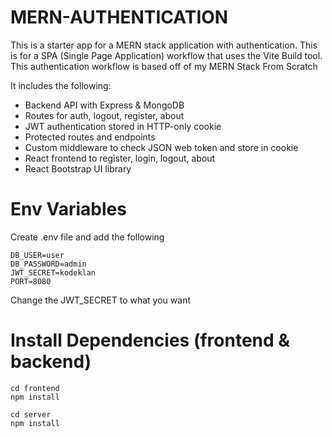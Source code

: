 # MERN-AUTHENTICATION
This is a starter app for a MERN stack application with authentication. This is for a SPA (Single Page Application) workflow that uses the Vite Build tool. This authentication workflow is based off of my MERN Stack From Scratch


It includes the following:

* Backend API with Express & MongoDB
* Routes for auth, logout, register, about
* JWT authentication stored in HTTP-only cookie
* Protected routes and endpoints
* Custom middleware to check JSON web token and store in cookie
* React frontend to register, login, logout, about
* React Bootstrap UI library

# Env Variables
 Create .env file and add the following
 ```
DB_USER=user
DB_PASSWORD=admin
JWT_SECRET=kodeklan
PORT=8080
```
Change the JWT_SECRET to what you want

# Install Dependencies (frontend & backend)
 ```
cd frontend
npm install

cd server
npm install
```
